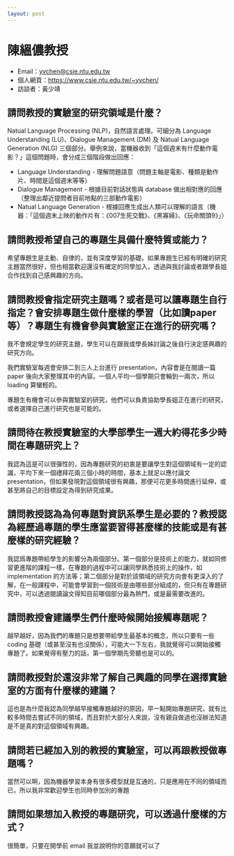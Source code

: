 ```yaml
---
layout: post
---
```

#  陳縕儂教授

- Email：yvchen@csie.ntu.edu.tw
- 個人網頁：https://www.csie.ntu.edu.tw/~yvchen/
- 訪談者：黃少靖

## 請問教授的實驗室的研究領域是什麼？

Natual Language Processing (NLP)，自然語言處理。可細分為 Language Understanding (LU)、Dialogue Management (DM) 及 Natual Language Generation (NLG) 三個部分。舉例來說，當機器收到「這個週末有什麼動作電影？」這個問題時，會分成三個階段做出回應：

- Language Understanding - 理解問題語意（問題主軸是電影、種類是動作片、時間是這個週末等等）
- Dialogue Management - 根據目前對話狀態與 database 做出相對應的回應（整理出鄰近提問者目前地點的三部動作電影）
- Natual Language Generation - 根據回應生成出人類可以理解的語言（機器：「這個週末上映的動作片有：《007生死交戰》、《黑寡婦》、《玩命關頭9》」）

## 請問教授希望自己的專題生具備什麼特質或能力？

希望專題生是主動、自律的，並有深度學習的基礎。如果專題生已經有明確的研究主題當然很好，但也相當歡迎還沒有確定的同學加入，透過與我討論或者跟學長姐合作找到自己感興趣的方向。

## 請問教授會指定研究主題嗎？或者是可以讓專題生自行指定？會安排專題生做什麼樣的學習（比如讀paper等）？專題生有機會參與實驗室正在進行的研究嗎？

我不會規定學生的研究主題，學生可以在跟我或學長姊討論之後自行決定感興趣的研究方向。

我們實驗室每週會安排二到三人上台進行 presentation，內容會是在閱讀一篇 paper 後向大家整理其中的內容。一個人平均一個學期只會輪到一兩次，所以 loading 算蠻輕的。

專題生有機會可以參與實驗室的研究，他們可以負責協助學長姐正在進行的研究，或者選擇自己進行研究也是可能的。

## 請問待在教授實驗室的大學部學生一週大約得花多少時間在專題研究上？

我認為這是可以很彈性的，因為專題研究的初衷是要讓學生對這個領域有一定的認識，平均下來一個禮拜花兩三個小時的時間，基本上就足以應付論文 presentation，但如果發現對這個領域很有興趣，那便可花更多時間進行延伸，或甚至將自己的目標設定為得到研究成果。

## 請問教授認為為何專題對資訊系學生是必要的？教授認為經歷過專題的學生應當要習得甚麼樣的技能或是有甚麼樣的研究經驗？

我認爲專題帶給學生的影響分為兩個部分。第一個部分是技術上的能力，就如同修習更進階的課程一樣，在專題的過程中可以讓同學熟悉技術上的操作，如 implementation 的方法等；第二個部分是對於該領域的研究方向會有更深入的了解，在一般課程中，可能會學習到一個技術是由哪些部分組成的，但只有在專題研究中，可以透過閱讀論文得知目前哪個部分最為熱門，或是最需要改進的。

## 請問教授會建議學生們什麼時候開始接觸專題呢？

越早越好，因為我們的專題只是想要帶給學生最基本的概念，所以只要有一些 coding 基礎（或甚至沒有也沒關係），可能大一下左右，我就覺得可以開始接觸專題了。如果覺得有壓力的話，第一個學期先旁聽也是可以的。

## 請問教授對於還沒非常了解自己興趣的同學在選擇實驗室的方面有什麼樣的建議？

這也是為什麼我認為同學越早接觸專題越好的原因，早一點開始專題研究，就有比較多時間去嘗試不同的領域，而且對於大部分人來說，沒有親自做過也沒辦法知道是不是真的對這個領域有興趣。

## 請問若已經加入別的教授的實驗室，可以再跟教授做專題嗎？

當然可以啊，因為機器學習本身有很多模型就是互通的，只是應用在不同的領域而已，所以我非常歡迎學生也同時參加別的專題

## 請問如果想加入教授的專題研究，可以透過什麼樣的方式？

很簡單，只要在開學前 email 我並說明你的意願就可以了

